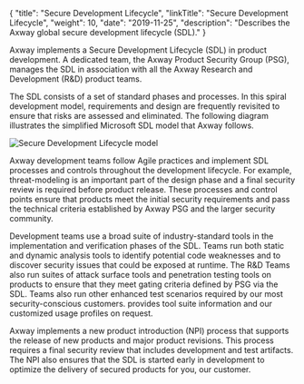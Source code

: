{
"title": "Secure Development Lifecycle",
"linkTitle": "Secure Development Lifecycle",
"weight": 10,
"date": "2019-11-25",
"description": "Describes the Axway global secure development lifecycle (SDL)."
}

Axway implements a Secure Development Lifecycle (SDL) in product development. A dedicated team, the Axway Product Security Group (PSG), manages the SDL in association with all the Axway Research and Development (R&D) product teams.

The SDL consists of a set of standard phases and processes. In this spiral development model, requirements and design are frequently revisited to ensure that risks are assessed and eliminated. The following diagram illustrates the simplified Microsoft SDL model that Axway follows.

![Secure Development Lifecycle model](/Images/security/2_securelifecycle.png)

Axway development teams follow Agile practices and implement SDL processes and controls throughout the development lifecycle. For example, threat-modeling is an important part of the design phase and a final security review is required before product release. These processes and control points ensure that products meet the initial security requirements and pass the technical criteria established by Axway PSG and the larger security community.

Development teams use a broad suite of industry-standard tools in the implementation and verification phases of the SDL. Teams run both static and dynamic analysis tools to identify potential code weaknesses and to discover security issues that could be exposed at runtime. The R&D Teams also run suites of attack surface tools and penetration testing tools on products to ensure that they meet gating criteria defined by PSG via the SDL. Teams also run other enhanced test scenarios required by our most security-conscious customers. provides tool suite information and our customized usage profiles on request.

Axway implements a new product introduction (NPI) process that supports the release of new products and major product revisions. This process requires a final security review that includes development and test artifacts. The NPI also ensures that the SDL is started early in development to optimize the delivery of secured products for you, our customer.
